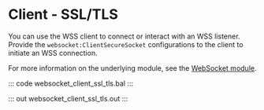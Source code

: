 # Client - SSL/TLS

You can use the WSS client to connect or interact with an WSS listener.
Provide the `websocket:ClientSecureSocket` configurations to the client to
initiate an WSS connection.

For more information on the underlying module, see the [WebSocket module](https://docs.central.ballerina.io/ballerina/websocket/latest/).

::: code websocket_client_ssl_tls.bal :::

::: out websocket_client_ssl_tls.out :::